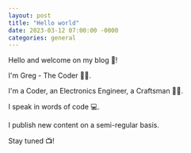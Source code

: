 ```yaml
---
layout: post
title: "Hello world"
date: 2023-03-12 07:00:00 -0000
categories: general
---
```

Hello and welcome on my blog 🥰!

I'm Greg - The Coder 👨‍💻.

I'm a Coder, an Electronics Engineer, a Craftsman 👨‍🔧.

I speak in words of code 💻. 

I publish new content on a semi-regular basis.

Stay tuned 📺!